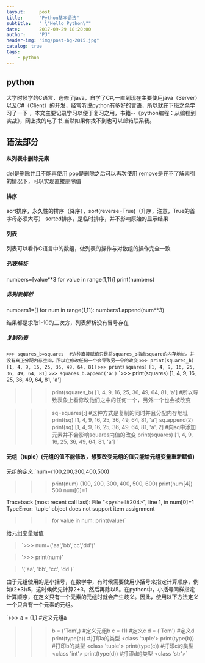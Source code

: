 ```yaml
---
layout:     post
title:      "Python基本语法"
subtitle:   " \"Hello Python\""
date:       2017-09-29 18:20:00
author:     "PJ"
header-img: "img/post-bg-2015.jpg"
catalog: true
tags:
    - python
---
```

## python
大学时候学的C语言，选修了java，自学了C#,一直到现在主要使用java（Server）以及C#（Client）的开发，经常听说python有多好的言语，所以就在下班之余学习了一下
，本文主要记录学习以便于复习之用，书籍--《python编程：从编程到实战》，网上找的电子书,当然如果你找不到也可以邮箱联系我。

## 语法部分

#### 从列表中删除元素
del是删除并且不能再使用
pop是删除之后可以再次使用
remove是在不了解索引的情况下，可以实现直接删除值

#### 排序
sort排序，永久性的排序（降序），sort(reverse=True)（升序，注意，True的首字母必须大写）
sorted排序，是临时排序，并不影响原始的显示结果

#### 列表
列表可以看作C语言中的数组，做列表的操作与对数组的操作完全一致

##### 列表解析
numbers=[value**3 for value in range(1,11)]
print(numbers)
##### 非列表解析
numbers1=[]
for num in range(1,11):
	numbers1.append(num**3)	
	
结果都是求取1-10的三次方，列表解析没有冒号存在

##### 复制列表

`>>> squares_b=squares  #这种直接赋值只是将squares_b指向square的内存地址。并没有真正分配内存空间，所以在修改任何一个会导致另一个的改变`
`>>> print(squares_b)`
`[1, 4, 9, 16, 25, 36, 49, 64, 81]`
`>>> print(squares)`
`[1, 4, 9, 16, 25, 36, 49, 64, 81]`
`>>> squares_b.append('a')`
`>>> print(squares)
[1, 4, 9, 16, 25, 36, 49, 64, 81, 'a']
>>> print(squares_b)
[1, 4, 9, 16, 25, 36, 49, 64, 81, 'a'] #所以导致表象上看修改他们之中的任何一个，另外一个也会被改变


>>> sq=squares[:]  #这种方式是复制的同时并且分配内存地址
>>> print(sq)
[1, 4, 9, 16, 25, 36, 49, 64, 81, 'a']
>>> sq.append(2)
>>> print(sq)
[1, 4, 9, 16, 25, 36, 49, 64, 81, 'a', 2] #向sq中添加元素并不会影响squares内值的改变
>>> print(squares)
[1, 4, 9, 16, 25, 36, 49, 64, 81, 'a']
>>> `

#### 元组（tuple）(元组的值不能修改，想要改变元组的值只能给元组变量重新赋值)

元组的定义:`num=(100,200,300,400,500)
>>> print(num)
(100, 200, 300, 400, 500, 600)
>>> print(num[4])
500
>>> num[0]=1

Traceback (most recent call last):
  File "<pyshell#204>", line 1, in <module>
    num[0]=1
TypeError: 'tuple' object does not support item assignment
>>> for value in num:
	print(value)`
	
给元组变量赋值
>`>>> num=('aa','bb','cc','dd')'

>'>>> print(num)'

>'('aa', 'bb', 'cc', 'dd')`

由于元组使用的是小括号，在数学中，有时候需要使用小括号来指定计算顺序，例如(2+3)/5，这时候优先计算2+3，然后再除以5。在python中，小括号同样指定计算顺序，在定义只有一个元素的元组时就会产生歧义。因此，使用以下方法定义一个只含有一个元素的元组。

`>>> a = (1,) #定义元组a 
>>> b = ('Tom',) #定义元组b 
>>> c = (1) #定义c 
>>> d = ('Tom') #定义d 
>>> print(type(a)) #打印a的类型 <class 'tuple'> 
>>> print(type(b)) #打印b的类型 <class 'tuple'> 
>>> print(type(c)) #打印c的类型 <class 'int'> 
>>> print(type(d)) #打印d的类型 <class 'str'>`


